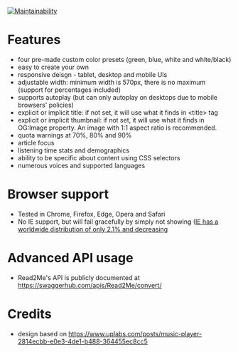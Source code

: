 [![Maintainability](https://api.codeclimate.com/v1/badges/36dd4efdd375a4b23b70/maintainability)](https://codeclimate.com/repos/5a4794df0602e102940006eb/maintainability)

# Features
- four pre-made custom color presets (green, blue, white and white/black)
- easy to create your own
- responsive deisgn - tablet, desktop and mobile UIs
- adjustable width: minimum width is 570px, there is no maximum (support for percentages included)
- supports autoplay (but can only autoplay on desktops due to mobile browsers' policies)
- explicit or implicit title: if not set, it will use what it finds in \<title\> tag
- explicit or implicit thumbnail: if not set, it will use what it finds in OG:Image property. An image with 1:1 aspect ratio is recommended. 
- quota warnings at 70%, 80% and 90%
- article focus
- listening time stats and demographics
- ability to be specific about content using CSS selectors
- numerous voices and supported languages

# Browser support
- Tested in Chrome, Firefox, Edge, Opera and Safari
- No IE support, but will fail gracefully by simply not showing ([IE has a worldwide distribution of only 2.1% and decreasing](https://www.w3schools.com/browsers/browsers_explorer.asp)

# Advanced API usage
- Read2Me's API is publicly documented at https://swaggerhub.com/apis/Read2Me/convert/

# Credits
- design based on https://www.uplabs.com/posts/music-player-2814ecbb-e0e3-4de1-b488-364455ec8cc5
